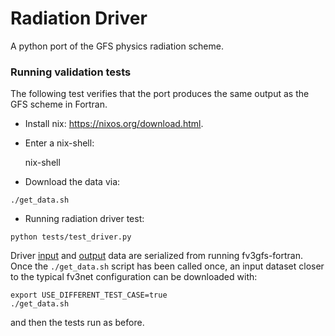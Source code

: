 # Radiation Driver

A python port of the GFS physics radiation scheme. 

### Running validation tests

The following test verifies that the port produces the same output as the GFS scheme
in Fortran.

- Install nix: https://nixos.org/download.html.

- Enter a nix-shell:

    nix-shell

- Download the data via:
```
./get_data.sh
```

- Running radiation driver test:
```
python tests/test_driver.py
```

Driver [input](https://github.com/ai2cm/fv3gfs-fortran/blob/5bec365a6de0f5255e11aaf9dd599f901bba9b92/FV3/gfsphysics/GFS_layer/GFS_radiation_driver.F90#L1277) and [output](https://github.com/ai2cm/fv3gfs-fortran/blob/5bec365a6de0f5255e11aaf9dd599f901bba9b92/FV3/gfsphysics/GFS_layer/GFS_radiation_driver.F90#L2355) data are serialized from running fv3gfs-fortran. Once the `./get_data.sh` script has
been called once, an input dataset closer to the typical fv3net configuration can be
downloaded with:
```
export USE_DIFFERENT_TEST_CASE=true
./get_data.sh
```
and then the tests run as before. 
